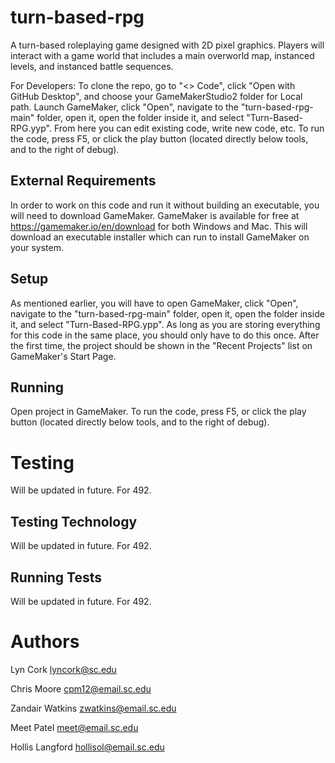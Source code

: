 # turn-based-rpg

A turn-based roleplaying game designed with 2D pixel graphics. Players will interact with a game world that includes a main overworld map, instanced levels, and instanced battle sequences.

For Developers:
To clone the repo, go to "<> Code", click "Open with GitHub Desktop", and choose your GameMakerStudio2 folder for Local path. Launch GameMaker, click "Open", navigate to the "turn-based-rpg-main" folder, open it, open the folder inside it, and select "Turn-Based-RPG.yyp". From here you can edit existing code, write new code, etc. To run the code, press F5, or click the play button (located directly below tools, and to the right of debug).

## External Requirements

In order to work on this code and run it without building an executable, you will need to download GameMaker. GameMaker is available for free at https://gamemaker.io/en/download for both Windows and Mac. This will download an executable installer which can run to install GameMaker on your system.

## Setup

As mentioned earlier, you will have to open GameMaker, click "Open", navigate to the "turn-based-rpg-main" folder, open it, open the folder inside it, and select "Turn-Based-RPG.ypp". As long as you are storing everything for this code in the same place, you should only have to do this once. After the first time, the project should be shown in the "Recent Projects" list on GameMaker's Start Page.

## Running

Open project in GameMaker. To run the code, press F5, or click the play button (located directly below tools, and to the right of debug).

# Testing

Will be updated in future. For 492.

## Testing Technology

Will be updated in future. For 492.

## Running Tests

Will be updated in future. For 492.

# Authors

Lyn Cork        lyncork@sc.edu

Chris Moore     cpm12@email.sc.edu

Zandair Watkins zwatkins@email.sc.edu

Meet Patel      meet@email.sc.edu

Hollis Langford hollisol@email.sc.edu
